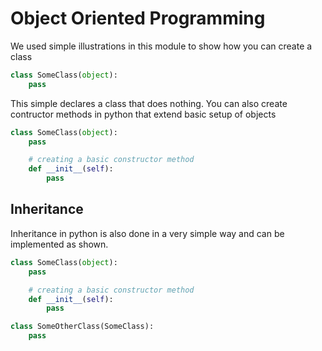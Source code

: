 # Object Oriented Programming
We used simple illustrations in this module to show how you can create a class

```python
class SomeClass(object):
    pass
```

This simple declares a class that does nothing. You can also create contructor methods in python that extend basic setup of objects 

```python
class SomeClass(object):
    pass

    # creating a basic constructor method
    def __init__(self):
        pass
```

## Inheritance
Inheritance in python is also done in a very simple way and can be implemented as shown.

```python
class SomeClass(object):
    pass

    # creating a basic constructor method
    def __init__(self):
        pass

class SomeOtherClass(SomeClass):
    pass

```
